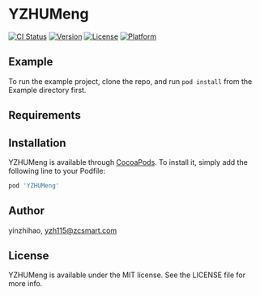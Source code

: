 # YZHUMeng

[![CI Status](https://img.shields.io/travis/yinzhihao/YZHUMeng.svg?style=flat)](https://travis-ci.org/yinzhihao/YZHUMeng)
[![Version](https://img.shields.io/cocoapods/v/YZHUMeng.svg?style=flat)](https://cocoapods.org/pods/YZHUMeng)
[![License](https://img.shields.io/cocoapods/l/YZHUMeng.svg?style=flat)](https://cocoapods.org/pods/YZHUMeng)
[![Platform](https://img.shields.io/cocoapods/p/YZHUMeng.svg?style=flat)](https://cocoapods.org/pods/YZHUMeng)

## Example

To run the example project, clone the repo, and run `pod install` from the Example directory first.

## Requirements

## Installation

YZHUMeng is available through [CocoaPods](https://cocoapods.org). To install
it, simply add the following line to your Podfile:

```ruby
pod 'YZHUMeng'
```

## Author

yinzhihao, yzh115@zcsmart.com

## License

YZHUMeng is available under the MIT license. See the LICENSE file for more info.
